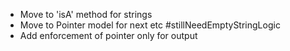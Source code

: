 - Move to 'isA' method for strings
- Move to Pointer model for next etc #stillNeedEmptyStringLogic
- Add enforcement of pointer only for output
